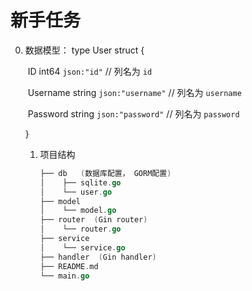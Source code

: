 # 新手任务

0. 数据模型： type User struct {

   ​    ID       int64  `json:"id"`       // 列名为 `id`

   ​    Username string `json:"username"` // 列名为 `username`

   ​    Password string `json:"password"` // 列名为 `password`

   }

    1. 项目结构

       ```go
       ├── db   (数据库配置， GORM配置)
       │    ├── sqlite.go
       │    └── user.go
       ├── model
       │    └── model.go 
       ├── router  (Gin router)
       │    └── router.go 
       ├── service
       │    └── service.go 
       ├── handler  (Gin handler)
       ├── README.md
       └── main.go
       ```

